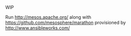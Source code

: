 WIP

Run http://mesos.apache.org/ along with https://github.com/mesosphere/marathon provisioned by http://www.ansibleworks.com/
